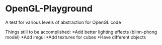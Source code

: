 # OpenGL-Playground

A test for various levels of abstraction for OpenGL code

Things still to be accomplished: 
*Add better lighting effects (blinn-phong model)
*Add imgui 
*Add textures for cubes
*Have different objects
